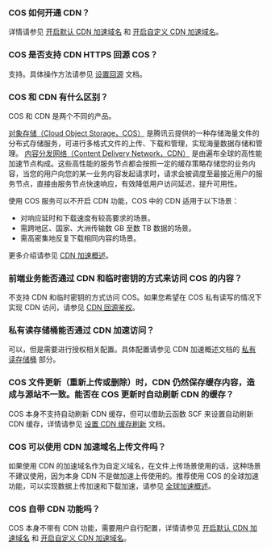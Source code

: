 ### COS 如何开通 CDN？

详情请参见 [开启默认 CDN 加速域名](https://cloud.tencent.com/document/product/436/36636) 和 [开启自定义 CDN 加速域名](https://cloud.tencent.com/document/product/436/36637)。

### COS 是否支持 CDN HTTPS 回源 COS？

支持。具体操作方法请参见 [设置回源](https://cloud.tencent.com/document/product/436/13310) 文档。

### COS 和 CDN 有什么区别？

COS 和 CDN 是两个不同的产品。

 [对象存储（Cloud Object Storage，COS）](https://cloud.tencent.com/document/product/436/6222) 是腾讯云提供的一种存储海量文件的分布式存储服务，可进行多格式文件的上传、下载和管理，实现海量数据存储和管理。
[内容分发网络（Content Delivery Network，CDN）](https://cloud.tencent.com/document/product/228) 是由遍布全球的高性能加速节点构成。这些高性能的服务节点都会按照一定的缓存策略存储您的业务内容，当您的用户向您的某一业务内容发起请求时，请求会被调度至最接近用户的服务节点，直接由服务节点快速响应，有效降低用户访问延迟，提升可用性。

使用 COS 服务可以不开启 CDN 功能，COS 中的 CDN 适用于以下场景：
- 对响应延时和下载速度有较高要求的场景。
- 需跨地区、国家、大洲传输数 GB 至数 TB 数据的场景。
- 需高密集地反复下载相同内容的场景。

更多介绍请参见 [CDN 加速概述](https://cloud.tencent.com/document/product/436/18669)。

### 前端业务能否通过 CDN 和临时密钥的方式来访问 COS 的内容？

不支持 CDN 和临时密钥的方式访问 COS。如果您希望在 COS 私有读写的情况下实现 CDN 访问，请参见 [CDN 回源鉴权](https://cloud.tencent.com/document/product/436/18670#.E9.85.8D.E7.BD.AE.E9.89.B4.E6.9D.832)。

### 私有读存储桶能否通过 CDN 加速访问？

可以，但是需要进行授权相关配置。具体配置请参见 CDN 加速概述文档的 [私有读存储桶](https://cloud.tencent.com/document/product/436/18669#.E7.A7.81.E6.9C.89.E8.AF.BB.E5.AD.98.E5.82.A8.E6.A1.B6) 部分。


### COS 文件更新（重新上传或删除）时，CDN 仍然保存缓存内容，造成与源站不一致。能否在 COS 更新时自动刷新 CDN 的缓存？

COS 本身不支持自动刷新 CDN 缓存，但可以借助云函数 SCF 来设置自动刷新 CDN 缓存，详情请参见 [设置 CDN 缓存刷新](https://cloud.tencent.com/document/product/436/45597) 文档。

### COS 可以使用 CDN 加速域名上传文件吗？

如果使用 CDN 的加速域名作为自定义域名，在文件上传场景使用的话，这种场景不建议使用，因为本身 CDN 不是做加速上传使用的。推荐使用 COS 的全球加速功能，可以实现数据上传加速和下载加速，请参见 [全球加速概述](https://cloud.tencent.com/document/product/436/38866)。

### COS 自带 CDN 功能吗？

COS 本身不带有 CDN 功能，需要用户自行配置，详情请参见 [开启默认 CDN 加速域名](https://cloud.tencent.com/document/product/436/36636) 和 [开启自定义 CDN 加速域名](https://cloud.tencent.com/document/product/436/36637)。


